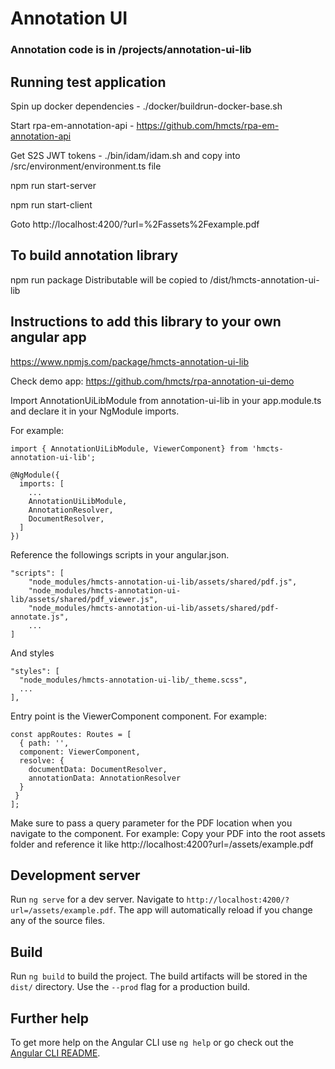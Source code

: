# Annotation UI 
### Annotation code is in /projects/annotation-ui-lib
## Running test application
Spin up docker dependencies - ./docker/buildrun-docker-base.sh

Start rpa-em-annotation-api - https://github.com/hmcts/rpa-em-annotation-api

Get S2S JWT tokens - ./bin/idam/idam.sh and copy into /src/environment/environment.ts file

npm run start-server

npm run start-client

Goto http://localhost:4200/?url=%2Fassets%2Fexample.pdf 

## To build annotation library
npm run package
Distributable will be copied to /dist/hmcts-annotation-ui-lib

## Instructions to add this library to your own angular app
https://www.npmjs.com/package/hmcts-annotation-ui-lib

Check demo app:
https://github.com/hmcts/rpa-annotation-ui-demo


Import AnnotationUiLibModule from annotation-ui-lib in your app.module.ts and declare it in your NgModule imports.

For example:
```
import { AnnotationUiLibModule, ViewerComponent} from 'hmcts-annotation-ui-lib';

@NgModule({
  imports: [
    ...
    AnnotationUiLibModule,
    AnnotationResolver, 
    DocumentResolver, 
  ]
})
```

Reference the followings scripts in your angular.json.
```
"scripts": [
    "node_modules/hmcts-annotation-ui-lib/assets/shared/pdf.js",
    "node_modules/hmcts-annotation-ui-lib/assets/shared/pdf_viewer.js",
    "node_modules/hmcts-annotation-ui-lib/assets/shared/pdf-annotate.js",
    ...
]
```

And styles
```
"styles": [
  "node_modules/hmcts-annotation-ui-lib/_theme.scss",
  ...
],
```

Entry point is the ViewerComponent component. For example:
```
const appRoutes: Routes = [
  { path: '',  
  component: ViewerComponent,
  resolve: {
    documentData: DocumentResolver,
    annotationData: AnnotationResolver
  } 
 }
]; 
```

Make sure to pass a query parameter for the PDF location when you navigate to the component. For example:
Copy your PDF into the root assets folder and reference it like http://localhost:4200?url=/assets/example.pdf


## Development server

Run `ng serve` for a dev server. Navigate to `http://localhost:4200/?url=/assets/example.pdf`. The app will automatically reload if you change any of the source files.

## Build

Run `ng build` to build the project. The build artifacts will be stored in the `dist/` directory. Use the `--prod` flag for a production build.

## Further help

To get more help on the Angular CLI use `ng help` or go check out the [Angular CLI README](https://github.com/angular/angular-cli/blob/master/README.md).
